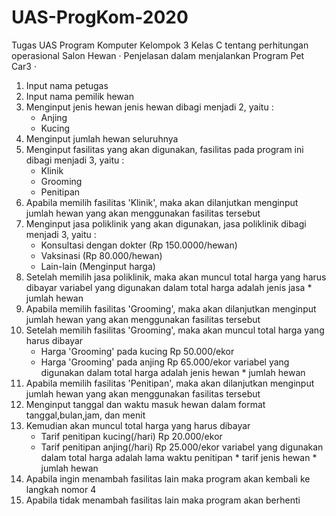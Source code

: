 # UAS-ProgKom-2020
Tugas UAS Program Komputer Kelompok 3 Kelas C tentang perhitungan operasional Salon Hewan
· Penjelasan dalam menjalankan Program Pet Car3 ·
  1. Input nama petugas 
  2. Input nama pemilik hewan
  3. Menginput jenis hewan
      jenis hewan dibagi menjadi 2, yaitu :
        - Anjing
        - Kucing
  4. Menginput jumlah hewan seluruhnya
  5. Menginput fasilitas yang akan digunakan,
      fasilitas pada program ini dibagi menjadi 3, yaitu :
        - Klinik
        - Grooming
        - Penitipan
  6. Apabila memilih fasilitas 'Klinik', maka akan dilanjutkan menginput jumlah hewan yang akan menggunakan fasilitas tersebut
  7. Menginput jasa poliklinik yang akan digunakan,
      jasa poliklinik dibagi menjadi 3, yaitu :
        - Konsultasi dengan dokter (Rp 150.0000/hewan)
        - Vaksinasi                (Rp   80.000/hewan)
        - Lain-lain                (Menginput harga)
  8. Setelah memilih jasa poliklinik, maka akan muncul total harga yang harus dibayar
      variabel yang digunakan dalam total harga adalah jenis jasa * jumlah hewan
  9. Apabila memilih fasilitas 'Grooming', maka akan dilanjutkan menginput jumlah hewan yang akan menggunakan fasilitas tersebut
  10. Setelah memilih fasilitas 'Grooming', maka akan muncul total harga yang harus dibayar
      - Harga 'Grooming' pada kucing       Rp 50.000/ekor
      - Harga 'Grooming' pada anjing       Rp 65.000/ekor
        variabel yang digunakan dalam total harga adalah jenis hewan * jumlah hewan
  11. Apabila memilih fasilitas 'Penitipan', maka akan dilanjutkan menginput jumlah hewan yang akan menggunakan fasilitas tersebut
  12. Menginput tanggal dan waktu masuk hewan
        dalam format tanggal,bulan,jam, dan menit
  13. Kemudian akan muncul total harga yang harus dibayar
      - Tarif penitipan kucing(/hari)         Rp  20.000/ekor
      - Tarif penitipan anjing(/hari)         Rp  25.000/ekor
        variabel yang digunakan dalam total harga adalah lama waktu penitipan * tarif jenis hewan * jumlah hewan
  14. Apabila ingin menambah fasilitas lain maka program akan kembali ke langkah nomor 4
  15. Apabila tidak menambah fasilitas lain maka program akan berhenti
